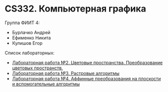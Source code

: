 # CS332. Компьютерная графика 

Группа ФИИТ 4:
- Бурлачко Андрей
- Ефименко Никита
- Кулишов Егор

Список лабораторных:
- [Лабораторная работа №2. Цветовые пространства. Преобразование цветовых пространств.](https://github.com/ssvjugg/ComputerGraphics/tree/main/lab2)
- [Лабораторная работа №3. Растровые алгоритмы](https://github.com/ssvjugg/ComputerGraphics/tree/main/lab3)
- [Лабораторная работа №4. Аффинные преобразования на плоскости и вспомогательные алгоритмы](https://github.com/ssvjugg/ComputerGraphics/tree/main/lab4)
